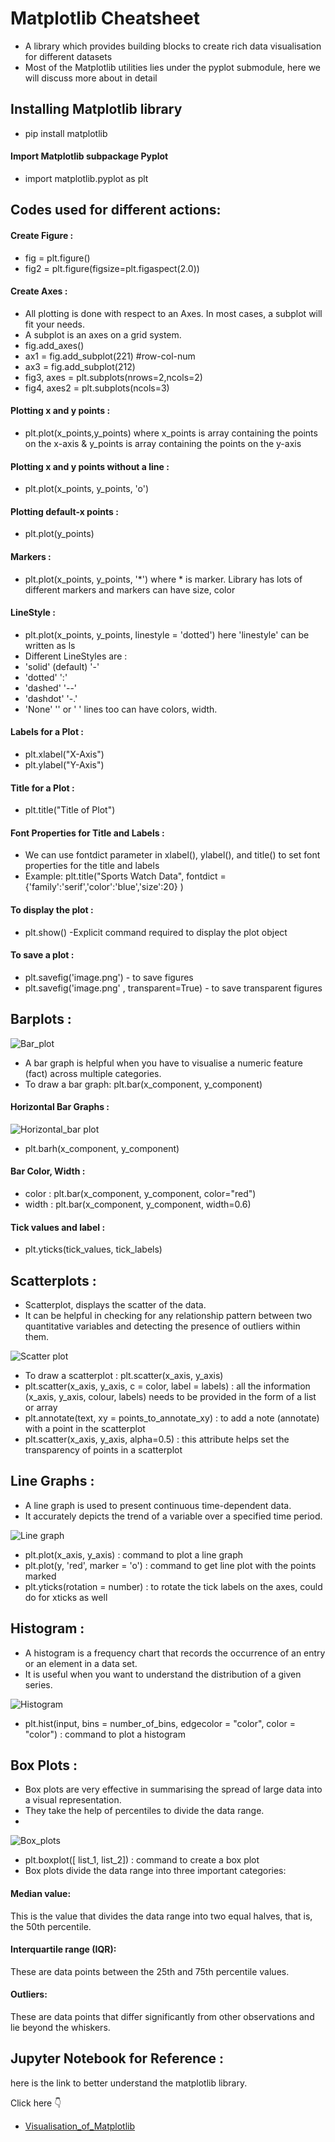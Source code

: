 # Matplotlib Cheatsheet

- A library which provides building blocks to create rich data visualisation for different datasets
- Most of the Matplotlib utilities lies under the pyplot submodule, here we will discuss more about in detail
## Installing Matplotlib library
- pip install matplotlib
#### Import Matplotlib subpackage Pyplot 
- import matplotlib.pyplot as plt

## Codes used for different actions:
#### Create Figure : 
- fig = plt.figure()
- fig2 = plt.figure(figsize=plt.figaspect(2.0))
#### Create Axes :
- All plotting is done with respect to an Axes. In most cases, a subplot will fit your needs. 
- A subplot is an axes on a grid system.
- fig.add_axes()
- ax1 = fig.add_subplot(221)  #row-col-num
- ax3 = fig.add_subplot(212)
- fig3, axes = plt.subplots(nrows=2,ncols=2)
- fig4, axes2 = plt.subplots(ncols=3)
#### Plotting x and y points : 
- plt.plot(x_points,y_points)  where x_points is array containing the points on the x-axis & y_points is array containing the points on the y-axis
#### Plotting x and y points without a line :
- plt.plot(x_points, y_points, 'o')
#### Plotting default-x points :
- plt.plot(y_points)
#### Markers :
- plt.plot(x_points, y_points, '*') where * is marker. Library has lots of different markers and markers can have size, color
#### LineStyle :
- plt.plot(x_points, y_points, linestyle = 'dotted') here 'linestyle' can be written as ls
- Different LineStyles are :
- 'solid' (default)	'-'	
- 'dotted'	':'	
- 'dashed'	'--'	
- 'dashdot'	'-.'	
- 'None'	'' or ' '
lines too can have colors, width.
#### Labels for a Plot :
- plt.xlabel("X-Axis")
- plt.ylabel("Y-Axis")
#### Title for a Plot :
- plt.title("Title of Plot")
#### Font Properties for Title and Labels : 
- We can use fontdict parameter in xlabel(), ylabel(), and title() to set font properties for the title and labels
- Example: plt.title("Sports Watch Data", fontdict = {'family':'serif','color':'blue','size':20} )
#### To display the plot :
- plt.show() -Explicit command required to display the plot object
#### To save a plot :
- plt.savefig('image.png') - to save figures
- plt.savefig('image.png' , transparent=True)  - to save transparent figures 
## Barplots :
 ![Bar_plot](Images/bar_plot.png)
 
- A bar graph is helpful when you have to visualise a numeric feature (fact) across multiple categories. 
- To draw a bar graph: plt.bar(x_component, y_component) 
 #### Horizontal Bar Graphs : 
 
 ![Horizontal_bar plot](Images/horizontal_bars.png)
 
- plt.barh(x_component, y_component) 
 #### Bar Color, Width :
 - color : plt.bar(x_component, y_component, color="red")
 - width : plt.bar(x_component, y_component, width=0.6)
 #### Tick values and label :
 - plt.yticks(tick_values, tick_labels)
 
## Scatterplots :
 - Scatterplot, displays the scatter of the data. 
 - It can be helpful in checking for any relationship pattern between two quantitative variables and detecting the presence of outliers within them.
 
  ![Scatter plot](Images/scatter_plot.png) 
  
 - To draw a scatterplot : plt.scatter(x_axis, y_axis)
 - plt.scatter(x_axis, y_axis, c = color, label = labels) :  all the information (x_axis, y_axis, colour, labels) needs to be provided in the form of a list or array
 - plt.annotate(text, xy = points_to_annotate_xy) : to add a note (annotate) with a point in the scatterplot
 - plt.scatter(x_axis, y_axis, alpha=0.5) : this attribute helps set the transparency of points in a scatterplot
 
## Line Graphs :
 - A line graph is used to present continuous time-dependent data. 
 - It accurately depicts the trend of a variable over a specified time period.

 ![Line graph](Images/line_graph.png)
 
 - plt.plot(x_axis, y_axis) : command to plot a line graph
 - plt.plot(y, 'red', marker = 'o') : command to get line plot with the points marked
 - plt.yticks(rotation = number) : to rotate the tick labels on the axes, could do for xticks as well
 
 ## Histogram :
 - A histogram is a frequency chart that records the occurrence of an entry or an element in a data set. 
 - It is useful when you want to understand the distribution of a given series.
 
  ![Histogram](Images/histogram.png)
  
 - plt.hist(input, bins = number_of_bins, edgecolor = "color", color = "color") : command to plot a histogram
 
 ## Box Plots :
 - Box plots are very effective in summarising the spread of large data into a visual representation. 
 - They take the help of percentiles to divide the data range. 
 - 
  ![Box_plots](Images/box_plot.png)
  
 - plt.boxplot([ list_1, list_2]) : command to create a box plot
 - Box plots divide the data range into three important categories:
  #### Median value: 
   This is the value that divides the data range into two equal halves, that is, the 50th percentile.
  #### Interquartile range (IQR): 
   These are data points between the 25th and 75th percentile values.
  #### Outliers: 
   These are data points that differ significantly from other observations and lie beyond the whiskers.
   
## Jupyter Notebook for Reference :
  here is the link to better understand the matplotlib library.

  Click here 👇

 - [Visualisation_of_Matplotlib](https://github.com/singhmansi25/winter-of-contributing/blob/patch-4/Datascience_With_Python/Machine%20Learning/Cheatsheets/Matplotlib/Visualization_using_Matplotlib.ipynb)
